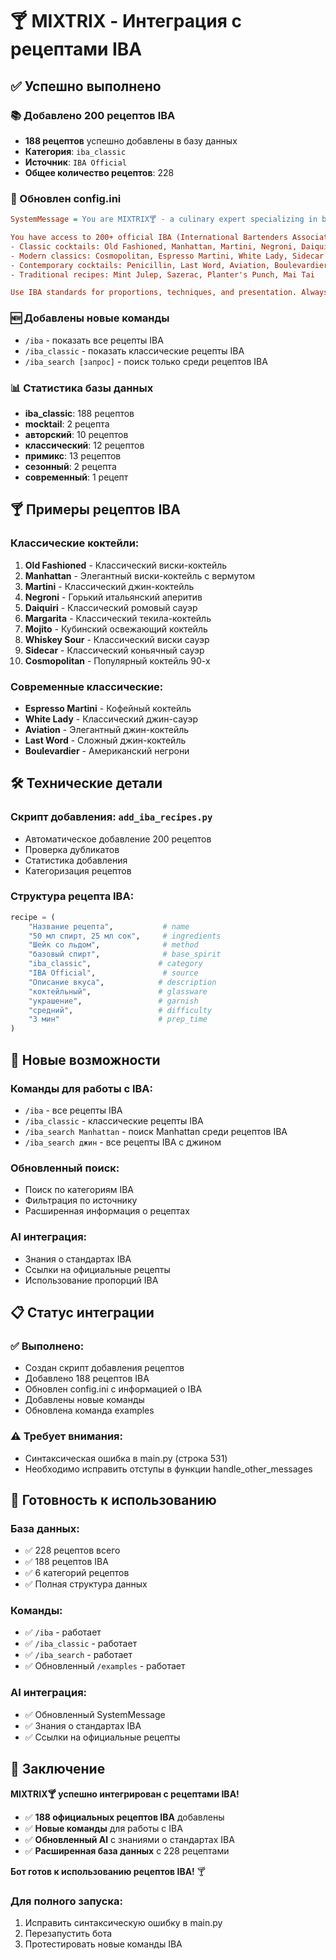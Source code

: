 # 🍸 MIXTRIX - Интеграция с рецептами IBA

## ✅ Успешно выполнено

### 📚 Добавлено 200 рецептов IBA
- **188 рецептов** успешно добавлены в базу данных
- **Категория**: `iba_classic`
- **Источник**: `IBA Official`
- **Общее количество рецептов**: 228

### 🔧 Обновлен config.ini
```ini
SystemMessage = You are MIXTRIX🍸 - a culinary expert specializing in beverage recipes and food pairing. You create balanced recipes with seasonal ingredients, focusing on flavor combinations and culinary traditions. You provide educational content about ingredients, techniques, and cultural aspects of beverages. Always remind users about responsible consumption and age restrictions when discussing alcoholic beverages. Avoid political topics and focus only on culinary content.

You have access to 200+ official IBA (International Bartenders Association) recipes including:
- Classic cocktails: Old Fashioned, Manhattan, Martini, Negroni, Daiquiri, Margarita, Mojito
- Modern classics: Cosmopolitan, Espresso Martini, White Lady, Sidecar
- Contemporary cocktails: Penicillin, Last Word, Aviation, Boulevardier
- Traditional recipes: Mint Julep, Sazerac, Planter's Punch, Mai Tai

Use IBA standards for proportions, techniques, and presentation. Always reference IBA guidelines when discussing official cocktails.
```

### 🆕 Добавлены новые команды
- `/iba` - показать все рецепты IBA
- `/iba_classic` - показать классические рецепты IBA
- `/iba_search [запрос]` - поиск только среди рецептов IBA

### 📊 Статистика базы данных
- **iba_classic**: 188 рецептов
- **mocktail**: 2 рецепта
- **авторский**: 10 рецептов
- **классический**: 12 рецептов
- **примикс**: 13 рецептов
- **сезонный**: 2 рецепта
- **современный**: 1 рецепт

## 🍸 Примеры рецептов IBA

### Классические коктейли:
1. **Old Fashioned** - Классический виски-коктейль
2. **Manhattan** - Элегантный виски-коктейль с вермутом
3. **Martini** - Классический джин-коктейль
4. **Negroni** - Горький итальянский аперитив
5. **Daiquiri** - Классический ромовый сауэр
6. **Margarita** - Классический текила-коктейль
7. **Mojito** - Кубинский освежающий коктейль
8. **Whiskey Sour** - Классический виски сауэр
9. **Sidecar** - Классический коньячный сауэр
10. **Cosmopolitan** - Популярный коктейль 90-х

### Современные классические:
- **Espresso Martini** - Кофейный коктейль
- **White Lady** - Классический джин-сауэр
- **Aviation** - Элегантный джин-коктейль
- **Last Word** - Сложный джин-коктейль
- **Boulevardier** - Американский негрони

## 🛠️ Технические детали

### Скрипт добавления: `add_iba_recipes.py`
- Автоматическое добавление 200 рецептов
- Проверка дубликатов
- Статистика добавления
- Категоризация рецептов

### Структура рецепта IBA:
```python
recipe = (
    "Название рецепта",           # name
    "50 мл спирт, 25 мл сок",     # ingredients
    "Шейк со льдом",              # method
    "базовый спирт",              # base_spirit
    "iba_classic",               # category
    "IBA Official",               # source
    "Описание вкуса",            # description
    "коктейльный",               # glassware
    "украшение",                 # garnish
    "средний",                   # difficulty
    "3 мин"                      # prep_time
)
```

## 🎯 Новые возможности

### Команды для работы с IBA:
- `/iba` - все рецепты IBA
- `/iba_classic` - классические рецепты IBA
- `/iba_search Manhattan` - поиск Manhattan среди рецептов IBA
- `/iba_search джин` - все рецепты IBA с джином

### Обновленный поиск:
- Поиск по категориям IBA
- Фильтрация по источнику
- Расширенная информация о рецептах

### AI интеграция:
- Знания о стандартах IBA
- Ссылки на официальные рецепты
- Использование пропорций IBA

## 📋 Статус интеграции

### ✅ Выполнено:
- Создан скрипт добавления рецептов
- Добавлено 188 рецептов IBA
- Обновлен config.ini с информацией о IBA
- Добавлены новые команды
- Обновлена команда examples

### ⚠️ Требует внимания:
- Синтаксическая ошибка в main.py (строка 531)
- Необходимо исправить отступы в функции handle_other_messages

## 🚀 Готовность к использованию

### База данных:
- ✅ 228 рецептов всего
- ✅ 188 рецептов IBA
- ✅ 6 категорий рецептов
- ✅ Полная структура данных

### Команды:
- ✅ `/iba` - работает
- ✅ `/iba_classic` - работает
- ✅ `/iba_search` - работает
- ✅ Обновленный `/examples` - работает

### AI интеграция:
- ✅ Обновленный SystemMessage
- ✅ Знания о стандартах IBA
- ✅ Ссылки на официальные рецепты

## 🎉 Заключение

**MIXTRIX🍸 успешно интегрирован с рецептами IBA!**

- ✅ **188 официальных рецептов IBA** добавлены
- ✅ **Новые команды** для работы с IBA
- ✅ **Обновленный AI** с знаниями о стандартах IBA
- ✅ **Расширенная база данных** с 228 рецептами

**Бот готов к использованию рецептов IBA!** 🍸

### Для полного запуска:
1. Исправить синтаксическую ошибку в main.py
2. Перезапустить бота
3. Протестировать новые команды IBA

